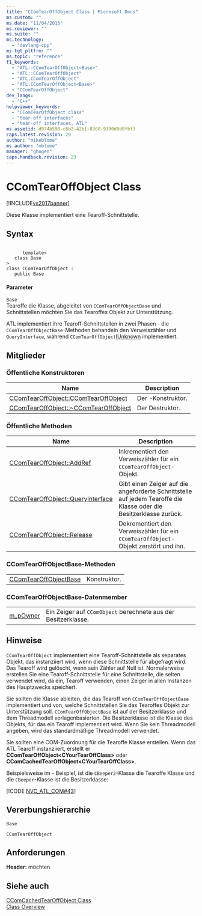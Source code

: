 ```yaml
---
title: "CComTearOffObject Class | Microsoft Docs"
ms.custom: ""
ms.date: "11/04/2016"
ms.reviewer: ""
ms.suite: ""
ms.technology: 
  - "devlang-cpp"
ms.tgt_pltfrm: ""
ms.topic: "reference"
f1_keywords: 
  - "ATL::CComTearOffObject<Base>"
  - "ATL::CComTearOffObject"
  - "ATL.CComTearOffObject"
  - "ATL.CComTearOffObject<Base>"
  - "CComTearOffObject"
dev_langs: 
  - "C++"
helpviewer_keywords: 
  - "CComTearOffObject class"
  - "tear-off interfaces"
  - "tear-off interfaces, ATL"
ms.assetid: d974b598-c6b2-42b1-8360-9190d9d0fbf3
caps.latest.revision: 20
author: "mikeblome"
ms.author: "mblome"
manager: "ghogen"
caps.handback.revision: 23
---
```

# CComTearOffObject Class
[!INCLUDE[vs2017banner](../../assembler/inline/includes/vs2017banner.md)]

Diese Klasse implementiert eine Tearoff\-Schnittstelle.  
  
## Syntax  
  
```  
  
      template<  
   class Base   
>  
class CComTearOffObject :  
   public Base  
```  
  
#### Parameter  
 `Base`  
 Tearoffe die Klasse, abgeleitet von `CComTearOffObjectBase` und Schnittstellen möchten Sie das Tearoffes Objekt zur Unterstützung.  
  
 ATL implementiert ihre Tearoff\-Schnittstellen in zwei Phasen \- die `CComTearOffObjectBase`\-Methoden behandeln den Verweiszähler und `QueryInterface`, während `CComTearOffObject`[IUnknown](http://msdn.microsoft.com/library/windows/desktop/ms680509) implementiert.  
  
## Mitglieder  
  
### Öffentliche Konstruktoren  
  
|Name|Description|  
|----------|-----------------|  
|[CComTearOffObject::CComTearOffObject](../Topic/CComTearOffObject::CComTearOffObject.md)|Der \-Konstruktor.|  
|[CComTearOffObject::~CComTearOffObject](../Topic/CComTearOffObject::~CComTearOffObject.md)|Der Destruktor.|  
  
### Öffentliche Methoden  
  
|Name|Description|  
|----------|-----------------|  
|[CComTearOffObject::AddRef](../Topic/CComTearOffObject::AddRef.md)|Inkrementiert den Verweiszähler für ein `CComTearOffObject`\-Objekt.|  
|[CComTearOffObject::QueryInterface](../Topic/CComTearOffObject::QueryInterface.md)|Gibt einen Zeiger auf die angeforderte Schnittstelle auf jedem Tearoffe die Klasse oder die Besitzerklasse zurück.|  
|[CComTearOffObject::Release](../Topic/CComTearOffObject::Release.md)|Dekrementiert den Verweiszähler für ein `CComTearOffObject`\-Objekt zerstört und ihn.|  
  
### CComTearOffObjectBase\-Methoden  
  
|||  
|-|-|  
|[CComTearOffObjectBase](../Topic/CComTearOffObject::CComTearOffObjectBase.md)|Konstruktor.|  
  
### CComTearOffObjectBase\-Datenmember  
  
|||  
|-|-|  
|[m\_pOwner](../Topic/CComTearOffObject::m_pOwner.md)|Ein Zeiger auf `CComObject` berechnete aus der Besitzerklasse.|  
  
## Hinweise  
 `CComTearOffObject` implementiert eine Tearoff\-Schnittstelle als separates Objekt, das instanziiert wird, wenn diese Schnittstelle für abgefragt wird.  Das Tearoff wird gelöscht, wenn sein Zähler auf Null ist.  Normalerweise erstellen Sie eine Tearoff\-Schnittstelle für eine Schnittstelle, die selten verwendet wird, da ein, Tearoff verwenden, einen Zeiger in allen Instanzen des Hauptzwecks speichert.  
  
 Sie sollten die Klasse ableiten, die das Tearoff von `CComTearOffObjectBase` implementiert und von, welche Schnittstellen Sie das Tearoffes Objekt zur Unterstützung soll.  `CComTearOffObjectBase` ist auf der Besitzerklasse und dem Threadmodell vorlagenbasierten.  Die Besitzerklasse ist die Klasse des Objekts, für das ein Tearoff implementiert wird.  Wenn Sie kein Threadmodell angeben, wird das standardmäßige Threadmodell verwendet.  
  
 Sie sollten eine COM\-Zuordnung für die Tearoffe Klasse erstellen.  Wenn das ATL Tearoff instanziiert, erstellt er **CComTearOffObject\<CYourTearOffClass\>** oder **CComCachedTearOffObject\<CYourTearOffClass\>**.  
  
 Beispielsweise im \- Beispiel, ist die `CBeeper2`\-Klasse die Tearoffe Klasse und die `CBeeper`\-Klasse ist die Besitzerklasse:  
  
 [!CODE [NVC_ATL_COM#43](../CodeSnippet/VS_Snippets_Cpp/NVC_ATL_COM#43)]  
  
## Vererbungshierarchie  
 `Base`  
  
 `CComTearOffObject`  
  
## Anforderungen  
 **Header:**  möchten  
  
## Siehe auch  
 [CComCachedTearOffObject Class](../../atl/reference/ccomcachedtearoffobject-class.md)   
 [Class Overview](../../atl/atl-class-overview.md)